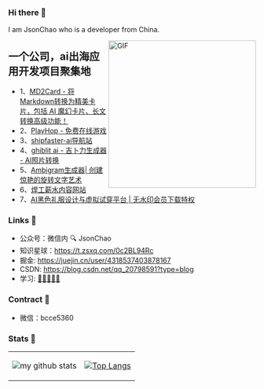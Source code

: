 ### Hi there 👋
I am JsonChao who is a developer from China. 


<img align="right" alt="GIF" src="https://media.giphy.com/media/SWoSkN6DxTszqIKEqv/giphy.gif" height="300" />

## 一个公司，ai出海应用开发项目聚集地

- 1、[MD2Card - 将Markdown转换为精美卡片，包括 AI 魔幻卡片、长文转换高级功能！](https://md2card.online/)
- 2、[PlayHop - 免费在线游戏](https://playhop.vip/)
- 3、[shipfaster-ai导航站](https://www.shipfaster.online/)
- 4、[ghiblit ai - 吉卜力生成器 - AI照片转换](https://www.ghibligenerator.vip/)
- 5、[Ambigram生成器| 创建惊艳的旋转文字艺术](https://www.ambigramgeneratoronline.org/)
- 6、[焊工薪水内容网站](https://www.weldersalaryinfo.com/)
- 7、[AI黑色礼服设计与虚拟试穿平台 | 无水印会员下载特权](https://www.blackcocktaildress.org/)

### Links 📌

- 公众号：微信内 🔍 JsonChao
- 知识星球：https://t.zsxq.com/0c2BL94Rc
- 掘金: https://juejin.cn/user/4318537403878167
- CSDN: https://blog.csdn.net/qq_20798591?type=blog
- 学习: [🌟🌟🌟🌟🌟 ]( https://github.com/JsonChao/Awesome-Android-Notebook )


### Contract :name_badge:

- 微信：bcce5360


### Stats 🌱

<table cellspacing="0" cellpadding="0" style="border: none">
  <tr>
    <td>
      
![my github stats](https://github-readme-stats.vercel.app/api?username=JsonChao&show_icons=true&theme=radical&hide_border=true&hide=contribs,prs)
    </td>
    <td>
      
[![Top Langs](https://github-readme-stats.vercel.app/api/top-langs/?username=JsonChao&layout=compact)](https://github.com/anuraghazra/github-readme-stats)  
    </td>
    </tr> 

